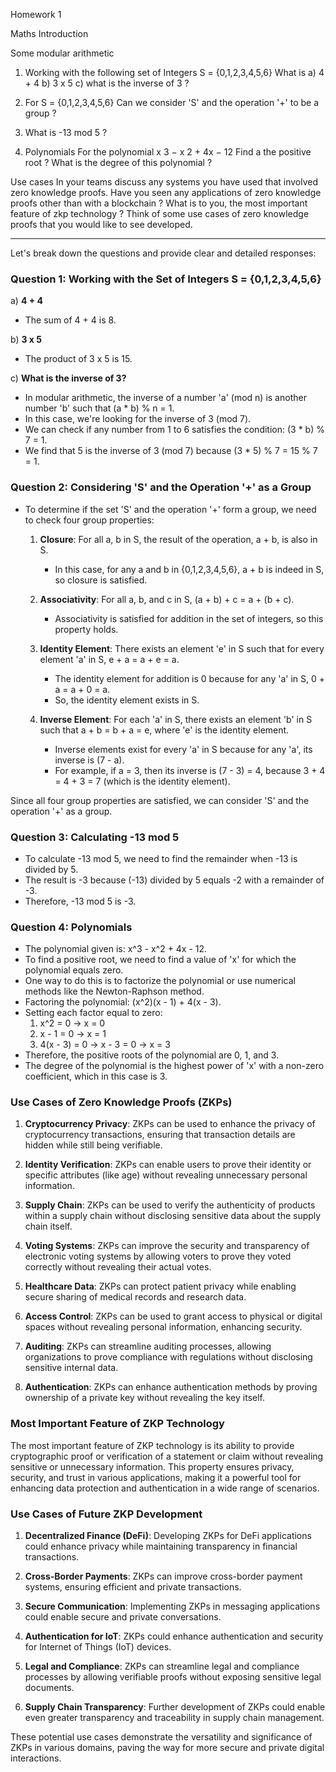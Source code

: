 Homework 1

Maths Introduction

Some modular arithmetic

1.  Working with the following set of Integers S = {0,1,2,3,4,5,6}
    What is
        a) 4 + 4
        b) 3 x 5
        c) what is the inverse of 3 ?

2.  For S = {0,1,2,3,4,5,6}
    Can we consider 'S' and the operation '+' to be a group ?

3.  What is
    -13 mod 5 ?

4. Polynomials
    For the polynomial x
    3 − x
    2 + 4x − 12
    Find a the positive root ?
    What is the degree of this polynomial ?

Use cases
In your teams discuss any systems you have used that
involved zero knowledge proofs.
Have you seen any applications of zero knowledge proofs
other than with a blockchain ?
What is to you, the most important feature of zkp technology
?
Think of some use cases of zero knowledge proofs that you
would like to see developed.

----
Let's break down the questions and provide clear and detailed responses:

### Question 1: Working with the Set of Integers S = {0,1,2,3,4,5,6}

a) **4 + 4**
   - The sum of 4 + 4 is 8.

b) **3 x 5**
   - The product of 3 x 5 is 15.

c) **What is the inverse of 3?**
   - In modular arithmetic, the inverse of a number 'a' (mod n) is another number 'b' such that (a * b) % n = 1.
   - In this case, we're looking for the inverse of 3 (mod 7).
   - We can check if any number from 1 to 6 satisfies the condition: (3 * b) % 7 = 1.
   - We find that 5 is the inverse of 3 (mod 7) because (3 * 5) % 7 = 15 % 7 = 1.

### Question 2: Considering 'S' and the Operation '+' as a Group

- To determine if the set 'S' and the operation '+' form a group, we need to check four group properties:
  
  1. **Closure**: For all a, b in S, the result of the operation, a + b, is also in S.
     - In this case, for any a and b in {0,1,2,3,4,5,6}, a + b is indeed in S, so closure is satisfied.

  2. **Associativity**: For all a, b, and c in S, (a + b) + c = a + (b + c).
     - Associativity is satisfied for addition in the set of integers, so this property holds.

  3. **Identity Element**: There exists an element 'e' in S such that for every element 'a' in S, e + a = a + e = a.
     - The identity element for addition is 0 because for any 'a' in S, 0 + a = a + 0 = a.
     - So, the identity element exists in S.

  4. **Inverse Element**: For each 'a' in S, there exists an element 'b' in S such that a + b = b + a = e, where 'e' is the identity element.
     - Inverse elements exist for every 'a' in S because for any 'a', its inverse is (7 - a).
     - For example, if a = 3, then its inverse is (7 - 3) = 4, because 3 + 4 = 4 + 3 = 7 (which is the identity element).

Since all four group properties are satisfied, we can consider 'S' and the operation '+' as a group.

### Question 3: Calculating -13 mod 5

- To calculate -13 mod 5, we need to find the remainder when -13 is divided by 5.
- The result is -3 because (-13) divided by 5 equals -2 with a remainder of -3.
- Therefore, -13 mod 5 is -3.

### Question 4: Polynomials

- The polynomial given is: x^3 - x^2 + 4x - 12.
- To find a positive root, we need to find a value of 'x' for which the polynomial equals zero.
- One way to do this is to factorize the polynomial or use numerical methods like the Newton-Raphson method.
- Factoring the polynomial: (x^2)(x - 1) + 4(x - 3).
- Setting each factor equal to zero:
  1. x^2 = 0 → x = 0
  2. x - 1 = 0 → x = 1
  3. 4(x - 3) = 0 → x - 3 = 0 → x = 3
- Therefore, the positive roots of the polynomial are 0, 1, and 3.
- The degree of the polynomial is the highest power of 'x' with a non-zero coefficient, which in this case is 3.

### Use Cases of Zero Knowledge Proofs (ZKPs)

1. **Cryptocurrency Privacy**: ZKPs can be used to enhance the privacy of cryptocurrency transactions, ensuring that transaction details are hidden while still being verifiable.

2. **Identity Verification**: ZKPs can enable users to prove their identity or specific attributes (like age) without revealing unnecessary personal information.

3. **Supply Chain**: ZKPs can be used to verify the authenticity of products within a supply chain without disclosing sensitive data about the supply chain itself.

4. **Voting Systems**: ZKPs can improve the security and transparency of electronic voting systems by allowing voters to prove they voted correctly without revealing their actual votes.

5. **Healthcare Data**: ZKPs can protect patient privacy while enabling secure sharing of medical records and research data.

6. **Access Control**: ZKPs can be used to grant access to physical or digital spaces without revealing personal information, enhancing security.

7. **Auditing**: ZKPs can streamline auditing processes, allowing organizations to prove compliance with regulations without disclosing sensitive internal data.

8. **Authentication**: ZKPs can enhance authentication methods by proving ownership of a private key without revealing the key itself.

### Most Important Feature of ZKP Technology

The most important feature of ZKP technology is its ability to provide cryptographic proof or verification of a statement or claim without revealing sensitive or unnecessary information. This property ensures privacy, security, and trust in various applications, making it a powerful tool for enhancing data protection and authentication in a wide range of scenarios.

### Use Cases of Future ZKP Development

1. **Decentralized Finance (DeFi)**: Developing ZKPs for DeFi applications could enhance privacy while maintaining transparency in financial transactions.

2. **Cross-Border Payments**: ZKPs can improve cross-border payment systems, ensuring efficient and private transactions.

3. **Secure Communication**: Implementing ZKPs in messaging applications could enable secure and private conversations.

4. **Authentication for IoT**: ZKPs could enhance authentication and security for Internet of Things (IoT) devices.

5. **Legal and Compliance**: ZKPs can streamline legal and compliance processes by allowing verifiable proofs without exposing sensitive legal documents.

6. **Supply Chain Transparency**: Further development of ZKPs could enable even greater transparency and traceability in supply chain management.

These potential use cases demonstrate the versatility and significance of ZKPs in various domains, paving the way for more secure and private digital interactions.